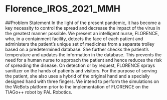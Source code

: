 # Florence_IROS_2021_MMH

##Problem Statement
In the light of the present pandemic, it has become a key necessity to control the spread and decrease the impact of the virus in the greatest manner possible. We present an intelligent nurse, FLORENCE, who, in a containment facility, detects the face of each patient and administers the patient’s unique set of medicines from a separate trolley based on a predetermined database. She further checks the patient’s temperature and updates the information in the database. This prevents the need for a human nurse to approach the patient and hence reduces the risk of spreading the disease. On detection or by request, FLORENCE sprays sanitizer on the hands of patients and visitors. For the purpose of serving the patient, she also uses a hybrid of the original hand and a specially designed hand with three fingers. We intend to perform the simulations on the WeBots platform prior to the implementation of FLORENCE on the TIAGo++ robot by PAL Robotics.

